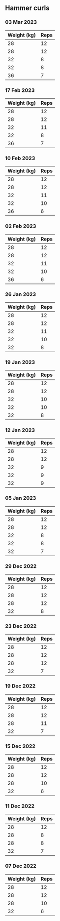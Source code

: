 ## Hammer curls

### 03 Mar 2023

| Weight (kg) | Reps |
| ----------- | ---- |
| 28 | 12 |
| 28 | 12 |
| 32 | 8 |
| 32 | 8 |
| 36 | 7 |

### 17 Feb 2023

| Weight (kg) | Reps |
| ----------- | ---- |
| 28 | 12 |
| 28 | 12 |
| 32 | 11 |
| 32 | 8 |
| 36 | 7 |

### 10 Feb 2023

| Weight (kg) | Reps |
| ----------- | ---- |
| 28 | 12 |
| 28 | 12 |
| 32 | 11 |
| 32 | 10 |
| 36 | 6 |

### 02 Feb 2023

| Weight (kg) | Reps |
| ----------- | ---- |
| 28 | 12 |
| 28 | 12 |
| 32 | 11 |
| 32 | 10 |
| 36 | 6 |

### 26 Jan 2023

| Weight (kg) | Reps |
| ----------- | ---- |
| 28 | 12 |
| 28 | 12 |
| 32 | 11 |
| 32 | 10 |
| 32 | 8 |

### 19 Jan 2023

| Weight (kg) | Reps |
| ----------- | ---- |
| 28 | 12 |
| 28 | 12 |
| 32 | 10 |
| 32 | 10 |
| 32 | 8 |

### 12 Jan 2023

| Weight (kg) | Reps |
| ----------- | ---- |
| 28 | 12 |
| 28 | 12 |
| 32 | 9 |
| 32 | 9 |
| 32 | 9 |

### 05 Jan 2023

| Weight (kg) | Reps |
| ----------- | ---- |
| 28 | 12 |
| 28 | 12 |
| 32 | 8 |
| 32 | 8 |
| 32 | 7 |

### 29 Dec 2022

| Weight (kg) | Reps |
| ----------- | ---- |
| 28 | 12 |
| 28 | 12 |
| 28 | 12 |
| 32 | 8 |

### 23 Dec 2022

| Weight (kg) | Reps |
| ----------- | ---- |
| 28 | 12 |
| 28 | 12 |
| 28 | 12 |
| 32 | 7 |

### 19 Dec 2022

| Weight (kg) | Reps |
| ----------- | ---- |
| 28 | 12 |
| 28 | 12 |
| 28 | 11 |
| 32 | 7 |

### 15 Dec 2022

| Weight (kg) | Reps |
| ----------- | ---- |
| 28 | 12 |
| 28 | 12 |
| 28 | 10 |
| 32 | 6 |

### 11 Dec 2022

| Weight (kg) | Reps |
| ----------- | ---- |
| 28 | 12 |
| 28 | 8 |
| 28 | 8 |
| 32 | 7 |

### 07 Dec 2022

| Weight (kg) | Reps |
| ----------- | ---- |
| 28 | 12 |
| 28 | 12 |
| 28 | 10 |
| 32 | 6 |